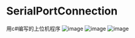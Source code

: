 SerialPortConnection
====================
用c#编写的上位机程序
![image](https://github.com/wanggangkun/SerialPortConnection/blob/master/screenshot/1.JPG)
![image](https://github.com/wanggangkun/SerialPortConnection/blob/master/screenshot/2.JPG)
![image](https://github.com/wanggangkun/SerialPortConnection/blob/master/screenshot/3.JPG)
